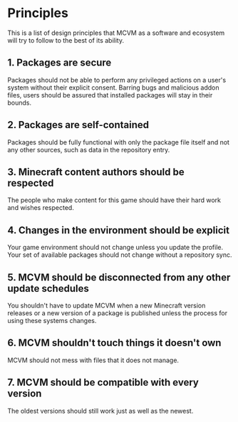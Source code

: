 # Principles

This is a list of design principles that MCVM as a software and ecosystem will try to follow to the best of its ability.

## 1. Packages are secure
Packages should not be able to perform any privileged actions on a user's system without their explicit consent. Barring bugs and malicious addon files, users should be assured that installed packages will stay in their bounds.

## 2. Packages are self-contained
Packages should be fully functional with only the package file itself and not any other sources, such as data in the repository entry.

## 3. Minecraft content authors should be respected
The people who make content for this game should have their hard work and wishes respected.

## 4. Changes in the environment should be explicit
Your game environment should not change unless you update the profile. Your set of available packages should not change without a repository sync.

## 5. MCVM should be disconnected from any other update schedules
You shouldn't have to update MCVM when a new Minecraft version releases or a new version of a package is published unless the process for using these systems changes.

## 6. MCVM shouldn't touch things it doesn't own
MCVM should not mess with files that it does not manage.

## 7. MCVM should be compatible with every version
The oldest versions should still work just as well as the newest.
